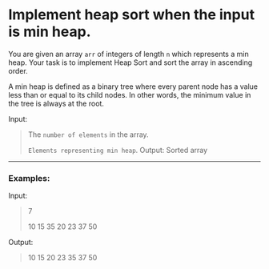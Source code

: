 # Implement heap sort when the input is min heap.

You are given an array `arr` of integers of length `n` which represents a min heap. Your task is to implement Heap Sort and sort the array in ascending order.

A min heap is defined as a binary tree where every parent node has a value less than or equal to its child nodes. In other words, the minimum value in the tree is always at the root.

Input: 
> The `number of elements` in the array.
>
> `Elements representing min heap`.
Output:
> Sorted array
>
---
### Examples:

Input:
> 7
> 
> 10 15 35 20 23 37 50

Output:
>10 15 20 23 35 37 50
